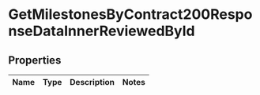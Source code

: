 

# GetMilestonesByContract200ResponseDataInnerReviewedById


## Properties

| Name | Type | Description | Notes |
|------------ | ------------- | ------------- | -------------|



